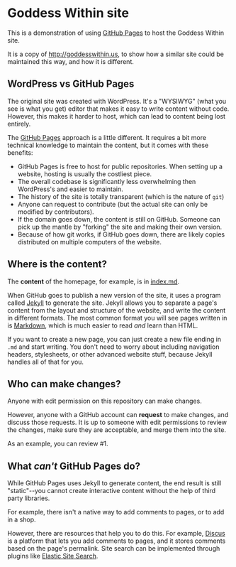 # Goddess Within site

This is a demonstration of using [GitHub Pages](https://pages.github.com/) to host the Goddess Within site.

It is a copy of http://goddesswithin.us, to show how a similar site could be maintained this way, and how it is different.

## WordPress vs GitHub Pages

The original site was created with WordPress. It's a "WYSIWYG" (what you see is what you get) editor that makes it easy to write content without code. However, this makes it harder to host, which can lead to content being lost entirely.

The [GitHub Pages](https://pages.github.com/) approach is a little different. It requires a bit more technical knowledge to maintain the content, but it comes with these benefits:

- GitHub Pages is free to host for public repositories. When setting up a website, hosting is usually the costliest piece.
- The overall codebase is significantly less overwhelming then WordPress's and easier to maintain.
- The history of the site is totally transparent (which is the nature of `git`)
- Anyone can request to contribute (but the actual site can only be modified by contributors).
- If the domain goes down, the content is still on GitHub. Someone can pick up the mantle by "forking" the site and making their own version.
- Because of how git works, if GitHub goes down, there are likely copies distributed on multiple computers of the website.

## Where is the content?

The **content** of the homepage, for example, is in [index.md](https://github.com/goddesswithin/website/blob/main/index.md).

When GitHub goes to publish a new version of the site, it uses a program called [Jekyll](https://jekyllrb.com/) to generate the site. Jekyll allows you to separate a page's content from the layout and structure of the website, and write the content in different formats. The most common format you will see pages written in is [Markdown](https://daringfireball.net/projects/markdown/basics), which is much easier to read *and* learn than HTML.

If you want to create a new page, you can just create a new file ending in `.md` and start writing. You don't need to worry about including navigation headers, stylesheets, or other advanced website stuff, because Jekyll handles all of that for you.

## Who can make changes?

Anyone with edit permission on this repository can make changes. 

However, anyone with a GitHub account can **request** to make changes, and discuss those requests. It is up to someone with edit permissions to review the changes, make sure they are acceptable, and merge them into the site.

As an example, you can review #1.

## What *can't* GitHub Pages do?

While GitHub Pages uses Jekyll to generate content, the end result is still "static"--you cannot create interactive content without the help of third party libraries.

For example, there isn't a native way to add comments to pages, or to add in a shop.

However, there are resources that help you to do this. For example, [Discus](https://disqus.com/) is a platform that lets you add comments to pages, and it stores comments based on the page's permalink. Site search can be implemented through plugins like [Elastic Site Search](http://elastic.co/products/site-search/service?ultron=resources&blade=jekyll&hulk=referral).
